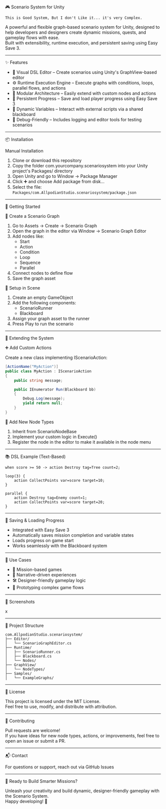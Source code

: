 🎮 Scenario System for Unity

``
This is Good System, But I don't Like it...
it's very Complex.
``

A powerful and flexible graph-based scenario system for Unity, designed to help developers and designers create dynamic missions, quests, and gameplay flows with ease.  
Built with extensibility, runtime execution, and persistent saving using Easy Save 3.

---

✨ Features

- 🧠 Visual DSL Editor – Create scenarios using Unity's GraphView-based editor
- ⚙️ Runtime Execution Engine – Execute graphs with conditions, loops, parallel flows, and actions
- 🧩 Modular Architecture – Easily extend with custom nodes and actions
- 💾 Persistent Progress – Save and load player progress using Easy Save 3
- 🔄 Dynamic Variables – Interact with external scripts via a shared blackboard
- 🧪 Debug-Friendly – Includes logging and editor tools for testing scenarios

---

📦 Installation

Manual Installation

1. Clone or download this repository
2. Copy the folder com.yourcompany.scenariosystem into your Unity project's Packages/ directory
3. Open Unity and go to Window → Package Manager
4. Click ➕ and choose Add package from disk...
5. Select the file:
   `
   Packages/com.AllpodianStudio.scenariosystem/package.json
   `

---

🚀 Getting Started

🧱 Create a Scenario Graph

1. Go to Assets → Create → Scenario Graph
2. Open the graph in the editor via Window → Scenario Graph Editor
3. Add nodes like:
   - Start
   - Action
   - Condition
   - Loop
   - Sequence
   - Parallel
4. Connect nodes to define flow
5. Save the graph asset

🎯 Setup in Scene

1. Create an empty GameObject
2. Add the following components:
   - ScenarioRunner
   - Blackboard
3. Assign your graph asset to the runner
4. Press Play to run the scenario

---

🧩 Extending the System

➕ Add Custom Actions

Create a new class implementing IScenarioAction:

```csharp
[ActionName("MyAction")]
public class MyAction : IScenarioAction
{
    public string message;

    public IEnumerator Run(Blackboard bb)
    {
        Debug.Log(message);
        yield return null;
    }
}
```

🧠 Add New Node Types

1. Inherit from ScenarioNodeBase
2. Implement your custom logic in Execute()
3. Register the node in the editor to make it available in the node menu

---

📚 DSL Example (Text-Based)

```plaintext
when score >= 50 -> action Destroy tag=Tree count=2;

loop(3) {
    action CollectPoints var=score target=10;
}

parallel {
    action Destroy tag=Enemy count=1;
    action CollectPoints var=score target=20;
}
```

---

💾 Saving & Loading Progress

- Integrated with Easy Save 3
- Automatically saves mission completion and variable states
- Loads progress on game start
- Works seamlessly with the Blackboard system

---

🧠 Use Cases

- 🎯 Mission-based games
- 📖 Narrative-driven experiences
- 🛠️ Designer-friendly gameplay logic
- 🧪 Prototyping complex game flows

---

📸 Screenshots

x

---

📂 Project Structure

```
com.AllpodianStudio.scenariosystem/
├── Editor/
│   └── ScenarioGraphEditor.cs
├── Runtime/
│   ├── ScenarioRunner.cs
│   ├── Blackboard.cs
│   └── Nodes/
├── GraphView/
│   └── NodeTypes/
├── Samples/
│   └── ExampleGraphs/
```

---

📄 License

This project is licensed under the MIT License.  
Feel free to use, modify, and distribute with attribution.

---

🙌 Contributing

Pull requests are welcome!  
If you have ideas for new node types, actions, or improvements, feel free to open an issue or submit a PR.

---

📬 Contact

For questions or support, reach out via GitHub Issues

---

🏁 Ready to Build Smarter Missions?

Unleash your creativity and build dynamic, designer-friendly gameplay with the Scenario System.  
Happy developing! 🚀






